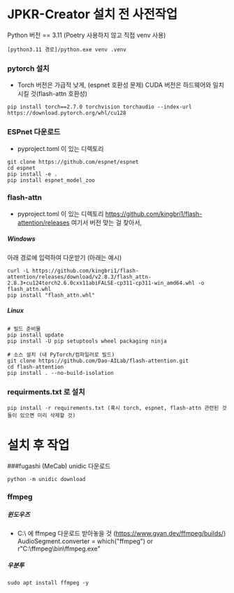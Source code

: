 # JPKR-Creator 설치 전 사전작업
Python 버전 == 3.11 
(Poetry 사용하지 않고 직접 venv 사용)
```
[python3.11 경로]/python.exe venv .venv
```
### pytorch 설치
- Torch 버전은 가급적 낮게, (espnet 호환성 문제) CUDA 버전은 하드웨어와 일치시킬 것(flash-attn 호환성)
```
pip install torch==2.7.0 torchvision torchaudio --index-url https://download.pytorch.org/whl/cu128
```
### ESPnet 다운로드
- pyproject.toml 이 있는 디렉토리
```
git clone https://github.com/espnet/espnet
cd espnet
pip install -e .
pip install espnet_model_zoo
```
### flash-attn
- pyproject.toml 이 있는 디렉토리
https://github.com/kingbri1/flash-attention/releases
여기서 버전 맞는 걸 찾아서,
##### Windows
아래 경로에 입력하여 다운받기 (아래는 예시)
```
curl -L https://github.com/kingbri1/flash-attention/releases/download/v2.8.3/flash_attn-2.8.3+cu124torch2.6.0cxx11abiFALSE-cp311-cp311-win_amd64.whl -o flash_attn.whl
pip install "flash_attn.whl"
```
##### Linux
```
# 빌드 준비물
pip install update
pip install -U pip setuptools wheel packaging ninja

# 소스 설치 (내 PyTorch/컴파일러로 빌드)
git clone https://github.com/Dao-AILab/flash-attention.git
cd flash-attention
pip install . --no-build-isolation
```
### requirments.txt 로 설치
```
pip install -r requirements.txt (혹시 torch, espnet, flash-attn 관련된 것들이 있으면 미리 삭제할 것)
```
# 설치 후 작업

###fugashi (MeCab) unidic 다운로드
```
python -m unidic download
```
### ffmpeg

##### 윈도우즈
- C:\ 에 ffmpeg 다운로드 받아놓을 것 (https://www.gyan.dev/ffmpeg/builds/)
AudioSegment.converter = which("ffmpeg") or r"C:\ffmpeg\bin\ffmpeg.exe"

##### 우분투
```
sudo apt install ffmpeg -y
```
